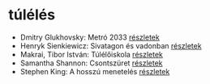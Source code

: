 # túlélés

- Dmitry Glukhovsky: Metró 2033 [részletek](_details/Dmitry%20Glukhovsky.md#id_482)
- Henryk Sienkiewicz: Sivatagon és vadonban [részletek](_details/Henryk%20Sienkiewicz.md#id_382)
- Makrai, Tibor István: Túlélőiskola [részletek](_details/Makrai%2C%20Tibor%20Istv%C3%A1n.md#id_593)
- Samantha Shannon: Csontszüret [részletek](_details/Samantha%20Shannon.md#id_1005)
- Stephen King: A hosszú menetelés [részletek](_details/Stephen%20King.md#id_932)